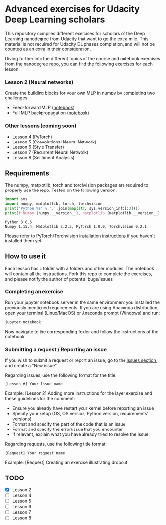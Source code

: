 # Advanced exercises for Udacity Deep Learning scholars
This repository compiles different exercises for scholars of the Deep Learning nanodegree from Udacity that want to go the extra mile. This material is not required for Udacity DL phases completion, and will not be counted as an extra in their consideration.

Diving further into the different topics of the course and notebook exercises from the nanodegree [repo](https://github.com/frgfm/deep-learning-v2-pytorch), you can find the following exercises for each lesson.

### Lesson 2 (Neural networks)
Create the building blocks for your own MLP in numpy by completing two challenges:
- Feed-forward MLP ([notebook](https://github.com/frgfm/udacity-dl-exercises/blob/master/2-nn/mlp_basics.ipynb))
- Full MLP backpropagation ([notebook](https://github.com/frgfm/udacity-dl-exercises/blob/master/2-nn/full_mlp.ipynb))

### Other lessons (coming soon)
- Lesson 4 (PyTorch)
- Lesson 5 (Convolutional Neural Network)
- Lesson 6 (Style Transfer)
- Lesson 7 (Recurrent Neural Network)
- Lesson 8 (Sentiment Analysis)

## Requirements
The numpy, matplotlib, torch and torchvision packages are required to properly use the repo.
Tested on the following version:
```python
import sys
import numpy, matplotlib, torch, torchvision
print('Python %s' % '.'.join(map(str, sys.version_info[:3])))
print(f'Numpy {numpy.__version__}, Matplotlib {matplotlib.__version__}, PyTorch {torch.__version__}, Torchvision {torchvision.__version__}')
```
```console
Python 3.6.5
Numpy 1.15.4, Matplotlib 2.2.3, PyTorch 1.0.0, Torchvision 0.2.1
```

Please refer to PyTorch/Torchvision installation [instructions](https://pytorch.org/get-started/locally/) if you haven't installed them yet.


## How to use it
Each lesson has a folder with a folders and other modules. The notebook will contain all the instructions.
Fork this repo to complete the exercises, and please notify the author of potential bugs/issues

### Completing an exercise
Run your jupyter notebook server in the same environment you installed the previously mentioned requirements.
If you are using Anaconda distribution, open your terminal (Linux/MacOS) or Anaconda prompt (Windows) and run:
```bash
jupyter notebook
```
Now navigate to the corresponding folder and follow the instructions of the notebook.


### Submitting a request / Reporting an issue
If you wish to submit a request or report an issue, go to the [Issues section](https://github.com/frgfm/udacity-dl-exercises/issues), and create a "New issue".

Regarding issues, use the following format for the title:
```
[Lesson #] Your Issue name
```
Example: [Lesson 2] Adding more instructions for the layer exercise
and these guidelines for the comment:
- Ensure you already have restart your kernel before reporting an issue
- Specify your setup (OS, OS version, Python version, requirements' versions)
- Format and specify the part of the code that is an issue
- Format and specify the error/issue that you encounter
- If relevant, explain what you have already tried to resolve the issue


Regarding requests, use the following title format:
```
[Request] Your request name
```
Example: [Request] Creating an exercise illustrating dropout


## TODO
- [x] Lesson 2
- [ ] Lesson 4
- [ ] Lesson 5
- [ ] Lesson 6
- [ ] Lesson 7
- [ ] Lesson 8
